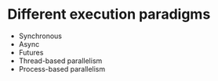 # Different execution paradigms

- Synchronous
- Async
- Futures
- Thread-based parallelism
- Process-based parallelism 

